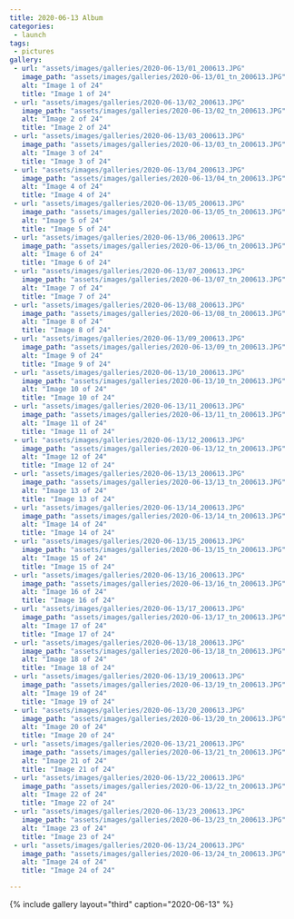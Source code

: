 ```yaml
---
title: 2020-06-13 Album
categories:
 - launch
tags:
 - pictures
gallery:
 - url: "assets/images/galleries/2020-06-13/01_200613.JPG"
   image_path: "assets/images/galleries/2020-06-13/01_tn_200613.JPG"
   alt: "Image 1 of 24"
   title: "Image 1 of 24"
 - url: "assets/images/galleries/2020-06-13/02_200613.JPG"
   image_path: "assets/images/galleries/2020-06-13/02_tn_200613.JPG"
   alt: "Image 2 of 24"
   title: "Image 2 of 24"
 - url: "assets/images/galleries/2020-06-13/03_200613.JPG"
   image_path: "assets/images/galleries/2020-06-13/03_tn_200613.JPG"
   alt: "Image 3 of 24"
   title: "Image 3 of 24"
 - url: "assets/images/galleries/2020-06-13/04_200613.JPG"
   image_path: "assets/images/galleries/2020-06-13/04_tn_200613.JPG"
   alt: "Image 4 of 24"
   title: "Image 4 of 24"
 - url: "assets/images/galleries/2020-06-13/05_200613.JPG"
   image_path: "assets/images/galleries/2020-06-13/05_tn_200613.JPG"
   alt: "Image 5 of 24"
   title: "Image 5 of 24"
 - url: "assets/images/galleries/2020-06-13/06_200613.JPG"
   image_path: "assets/images/galleries/2020-06-13/06_tn_200613.JPG"
   alt: "Image 6 of 24"
   title: "Image 6 of 24"
 - url: "assets/images/galleries/2020-06-13/07_200613.JPG"
   image_path: "assets/images/galleries/2020-06-13/07_tn_200613.JPG"
   alt: "Image 7 of 24"
   title: "Image 7 of 24"
 - url: "assets/images/galleries/2020-06-13/08_200613.JPG"
   image_path: "assets/images/galleries/2020-06-13/08_tn_200613.JPG"
   alt: "Image 8 of 24"
   title: "Image 8 of 24"
 - url: "assets/images/galleries/2020-06-13/09_200613.JPG"
   image_path: "assets/images/galleries/2020-06-13/09_tn_200613.JPG"
   alt: "Image 9 of 24"
   title: "Image 9 of 24"
 - url: "assets/images/galleries/2020-06-13/10_200613.JPG"
   image_path: "assets/images/galleries/2020-06-13/10_tn_200613.JPG"
   alt: "Image 10 of 24"
   title: "Image 10 of 24"
 - url: "assets/images/galleries/2020-06-13/11_200613.JPG"
   image_path: "assets/images/galleries/2020-06-13/11_tn_200613.JPG"
   alt: "Image 11 of 24"
   title: "Image 11 of 24"
 - url: "assets/images/galleries/2020-06-13/12_200613.JPG"
   image_path: "assets/images/galleries/2020-06-13/12_tn_200613.JPG"
   alt: "Image 12 of 24"
   title: "Image 12 of 24"
 - url: "assets/images/galleries/2020-06-13/13_200613.JPG"
   image_path: "assets/images/galleries/2020-06-13/13_tn_200613.JPG"
   alt: "Image 13 of 24"
   title: "Image 13 of 24"
 - url: "assets/images/galleries/2020-06-13/14_200613.JPG"
   image_path: "assets/images/galleries/2020-06-13/14_tn_200613.JPG"
   alt: "Image 14 of 24"
   title: "Image 14 of 24"
 - url: "assets/images/galleries/2020-06-13/15_200613.JPG"
   image_path: "assets/images/galleries/2020-06-13/15_tn_200613.JPG"
   alt: "Image 15 of 24"
   title: "Image 15 of 24"
 - url: "assets/images/galleries/2020-06-13/16_200613.JPG"
   image_path: "assets/images/galleries/2020-06-13/16_tn_200613.JPG"
   alt: "Image 16 of 24"
   title: "Image 16 of 24"
 - url: "assets/images/galleries/2020-06-13/17_200613.JPG"
   image_path: "assets/images/galleries/2020-06-13/17_tn_200613.JPG"
   alt: "Image 17 of 24"
   title: "Image 17 of 24"
 - url: "assets/images/galleries/2020-06-13/18_200613.JPG"
   image_path: "assets/images/galleries/2020-06-13/18_tn_200613.JPG"
   alt: "Image 18 of 24"
   title: "Image 18 of 24"
 - url: "assets/images/galleries/2020-06-13/19_200613.JPG"
   image_path: "assets/images/galleries/2020-06-13/19_tn_200613.JPG"
   alt: "Image 19 of 24"
   title: "Image 19 of 24"
 - url: "assets/images/galleries/2020-06-13/20_200613.JPG"
   image_path: "assets/images/galleries/2020-06-13/20_tn_200613.JPG"
   alt: "Image 20 of 24"
   title: "Image 20 of 24"
 - url: "assets/images/galleries/2020-06-13/21_200613.JPG"
   image_path: "assets/images/galleries/2020-06-13/21_tn_200613.JPG"
   alt: "Image 21 of 24"
   title: "Image 21 of 24"
 - url: "assets/images/galleries/2020-06-13/22_200613.JPG"
   image_path: "assets/images/galleries/2020-06-13/22_tn_200613.JPG"
   alt: "Image 22 of 24"
   title: "Image 22 of 24"
 - url: "assets/images/galleries/2020-06-13/23_200613.JPG"
   image_path: "assets/images/galleries/2020-06-13/23_tn_200613.JPG"
   alt: "Image 23 of 24"
   title: "Image 23 of 24"
 - url: "assets/images/galleries/2020-06-13/24_200613.JPG"
   image_path: "assets/images/galleries/2020-06-13/24_tn_200613.JPG"
   alt: "Image 24 of 24"
   title: "Image 24 of 24"

---
```


{% include gallery layout="third" caption="2020-06-13" %}
